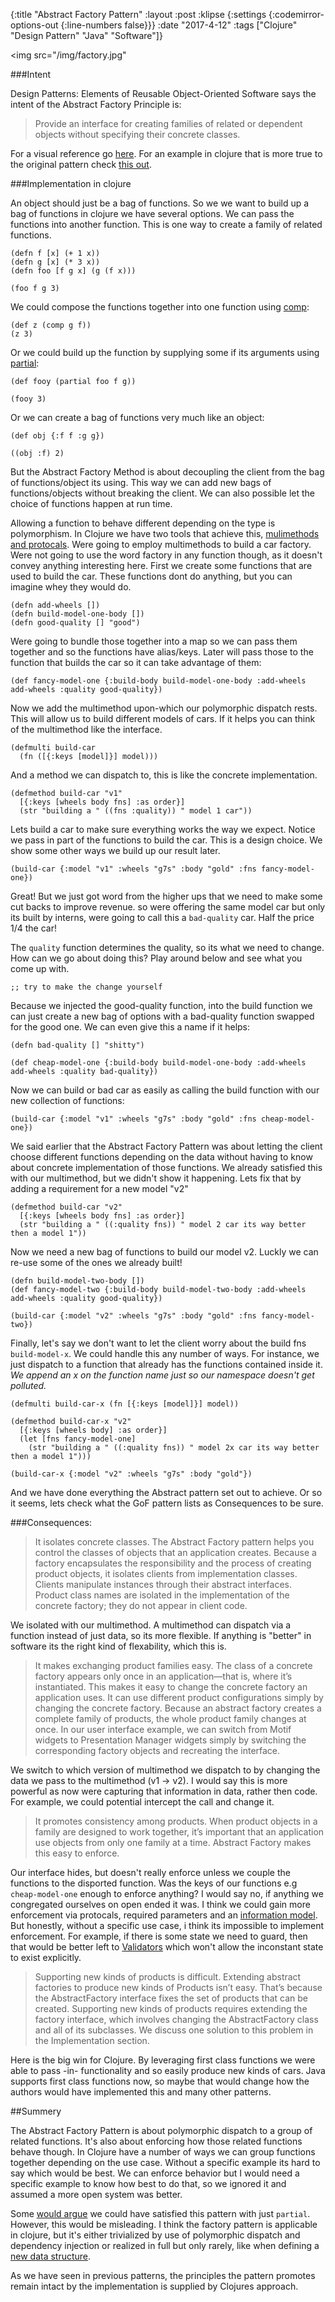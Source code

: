 {:title "Abstract Factory Pattern"
 :layout :post
 :klipse {:settings {:codemirror-options-out {:line-numbers false}}}
 :date "2017-4-12"
 :tags  ["Clojure" "Design Pattern" "Java" "Software"]}

<img src="/img/factory.jpg"

###Intent

Design Patterns:  Elements of Reusable Object-Oriented Software says the intent of the
Abstract Factory Principle is:

> Provide an interface for creating families of related or dependent objects
> without specifying their concrete classes.

For a visual reference go [here](https://dzone.com/articles/design-patterns-abstract-factory).
For an example in clojure that is more true to the original pattern check [this out](https://gist.github.com/didibus/7a7e2f9c9740d10159bdd3c1651fc43f).

###Implementation in clojure

An object should just be a bag of functions. So we we want to build up a bag of functions in clojure
we have several options. We can  pass the functions into another function. This is one way to create a family of related
functions.

```klipse-cljs
(defn f [x] (+ 1 x))
(defn g [x] (* 3 x))
(defn foo [f g x] (g (f x)))

(foo f g 3)
```

We could compose the functions together into one function using [comp](https://clojuredocs.org/clojure.core/comp):

```klipse-cljs
(def z (comp g f))
(z 3)
```

Or we could build up the function by supplying some if its arguments using [partial](https://clojuredocs.org/clojure.core/partial):

```klipse-cljs
(def fooy (partial foo f g))

(fooy 3)
```

Or we can create a bag of functions very much like an object:

```klipse-cljs
(def obj {:f f :g g})

((obj :f) 2)
```

But the Abstract Factory Method is about decoupling the client from the bag of functions/object
its using. This way we can add new bags of functions/objects without breaking the client. We can
also possible let the choice of functions happen at run time. 

Allowing a function to behave different depending on the type is polymorphism. 
In Clojure we have two tools that achieve this, [mulimethods and protocals](https://8thlight.com/blog/myles-megyesi/2012/04/26/polymorphism-in-clojure.html).
Were going to employ multimethods to build a car factory. Were not going to use the word factory in any function
though, as it doesn't convey anything interesting here.  First we create some functions that are used to build the car. These functions dont do anything, but you can imagine whey they would do.


```klipse-cljs
(defn add-wheels [])
(defn build-model-one-body [])
(defn good-quality [] "good")
```

Were going to bundle those together into a map so we can pass them together and so the functions have alias/keys.
Later will pass those to the function that builds the car so it can take advantage of them:

```klipse-cljs
(def fancy-model-one {:build-body build-model-one-body :add-wheels add-wheels :quality good-quality})
```


Now we add the multimethod upon-which our polymorphic dispatch rests. This will allow us to build different
models of cars.  If it helps you can think of the multimethod like the interface.

```klipse-cljs
(defmulti build-car
  (fn ([{:keys [model]}] model)))
```

And a method we can dispatch to, this is like the concrete implementation. 

```klipse-cljs
(defmethod build-car "v1"
  [{:keys [wheels body fns] :as order}]
  (str "building a " ((fns :quality)) " model 1 car"))
```

Lets build a car to make sure everything works the way we expect. Notice we pass
in part of the functions to build the car. This is a design choice. We show some other
ways we build up our result later.

```klipse-cljs
(build-car {:model "v1" :wheels "g7s" :body "gold" :fns fancy-model-one})
```

Great! But we just got word from the higher ups that we need to make some cut backs
to improve revenue. so were offering the same model car but only its built by interns, 
were going to call this a `bad-quality` car. Half the price 1/4 the car!

The `quality` function determines the quality, so its what we need to change. How can we go about doing this?
Play around below and see what you come up with.


```klipse-cljs
;; try to make the change yourself
```

Because we injected the good-quality function, into the build function we can just create a new bag of options with
a bad-quality function swapped for the good one. We can even give this a name if it helps:


```klipse-cljs
(defn bad-quality [] "shitty")

(def cheap-model-one {:build-body build-model-one-body :add-wheels add-wheels :quality bad-quality})
```

Now we can build or bad car as easily as calling the build function with our new collection of functions:

```klipse-cljs
(build-car {:model "v1" :wheels "g7s" :body "gold" :fns cheap-model-one})
```

We said earlier that the Abstract Factory Pattern was about letting the client choose 
different functions depending on the data without having to know about concrete implementation
of those functions. We already satisfied this with our multimethod, but we didn't show it happening. 
Lets fix that by adding a requirement for a new model "v2"


```klipse-cljs
(defmethod build-car "v2"
  [{:keys [wheels body fns] :as order}]
  (str "building a " ((:quality fns)) " model 2 car its way better then a model 1"))
```

Now we need a new bag of functions to build our model v2. Luckly we can re-use some of the ones we already built!

```klipse-cljs
(defn build-model-two-body [])
(def fancy-model-two {:build-body build-model-two-body :add-wheels add-wheels :quality good-quality})

(build-car {:model "v2" :wheels "g7s" :body "gold" :fns fancy-model-two})
```

Finally, let's say we don't want to let the client worry about the build fns `build-model-x`. We could handle
this any number of ways. For instance, we just dispatch to a function that already has the functions contained inside it.
<i>We append an x on the function name just so our namespace doesn't get polluted.</i>

```klipse-cljs
(defmulti build-car-x (fn [{:keys [model]}] model))

(defmethod build-car-x "v2"
  [{:keys [wheels body] :as order}]
  (let [fns fancy-model-one]
    (str "building a " ((:quality fns)) " model 2x car its way better then a model 1")))

(build-car-x {:model "v2" :wheels "g7s" :body "gold"})
```

And we have done everything the Abstract pattern set out to achieve. Or so it seems,
lets check what the GoF pattern lists as Consequences to be sure.

###Consequences:

> It isolates concrete classes. The Abstract Factory pattern helps you control
> the classes of objects that an application creates. Because a factory
> encapsulates the responsibility and the process of creating product objects,
> it isolates clients from implementation classes. Clients manipulate instances
> through their abstract interfaces. Product class names are isolated in the
> implementation of the concrete factory; they do not appear in client code.

We isolated with our multimethod. A multimethod can dispatch via a function instead of just data, so its more flexible. If 
anything is "better" in software its the right kind of flexability, which this is.


> It makes exchanging product families easy. The class of a concrete factory
> appears only once in an application—that is, where it’s instantiated. This
> makes it easy to change the concrete factory an application uses. It can use
> different product configurations simply by changing the concrete factory.
> Because an abstract factory creates a complete family of products, the whole
> product family changes at once. In our user interface example, we can switch
> from Motif widgets to Presentation Manager widgets simply by switching the
> corresponding factory objects and recreating the interface.

We switch to which version of multimethod we dispatch to by changing the data we pass to the multimethod (v1 -> v2).
I would say this is more powerful as now were capturing that information in data, rather then code. For example,
we could potential intercept the call and change it.

> It promotes consistency among products. When product objects in a family are
> designed to work together, it’s important that an application use objects
> from only one family at a time. Abstract Factory makes this easy to enforce.

Our interface hides, but doesn't really enforce unless we couple the functions to the 
disported function. Was the keys of our functions e.g `cheap-model-one`  enough 
to enforce anything? I would say no, if anything we congregated ourselves on open ended it was.
I think we could gain more enforcement via protocals, required parameters and an [information model](https://youtu.be/kP8wImz-x4w?t=14m52s).
But honestly, without a specific use case, i think its impossible to implement enforcement. For example,
if there is some state we need to guard, then that would be better left to [Validators](https://clojuredocs.org/clojure.core/set-validator!)
which won't allow the inconstant state to exist explicitly. 

> Supporting new kinds of products is difficult. Extending abstract factories
> to produce new kinds of Products isn’t easy. That’s because the
> AbstractFactory interface fixes the set of products that can be created.
> Supporting new kinds of products requires extending the factory interface,
> which involves changing the AbstractFactory class and all of its subclasses.
> We discuss one solution to this problem in the Implementation section.

Here is the big win for Clojure. By leveraging first class functions we were 
able to pass -in- functionality and so easily produce  new kinds of cars. Java
supports first class functions now, so maybe that would change how the authors
would have implemented this and many other patterns.

##Summery

The Abstract Factory Pattern is about polymorphic dispatch to a group of related functions. It's
also about enforcing how those related functions behave though. 
In Clojure have a number of ways we can group functions together depending on the use case. Without a specific
example its hard to say which would be best. We can enforce behavior but I would need a specific example
to know how best to do that, so we ignored it and assumed a more open system was better.

Some [would argue](http://mishadoff.com/blog/clojure-design-patterns/#abstract_factory) we could have satisfied this
pattern with just `partial`. However, this would be misleading. I think the factory pattern is
applicable in clojure, but it's either trivialized by use of polymorphic dispatch and dependency injection
or realized in full but only rarely, like when defining a [new data structure](http://blog.wagjo.com/factory.html).

As we have seen in previous patterns, the principles the pattern promotes remain intact by the implementation is supplied
by Clojures approach.



